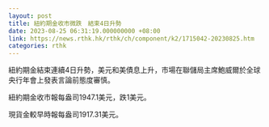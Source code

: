 ```yaml
---
layout: post
title: 紐約期金收市微跌　結束4日升勢
date: 2023-08-25 06:31:19.000000000 +08:00
link: https://news.rthk.hk/rthk/ch/component/k2/1715042-20230825.htm
categories: rthk
---
```


紐約期金結束連續4日升勢，美元和美債息上升，市場在聯儲局主席鮑威爾於全球央行年會上發表言論前態度審慎。

紐約期金收市報每盎司1947.1美元，跌1美元。

現貨金較早時報每盎司1917.31美元。

